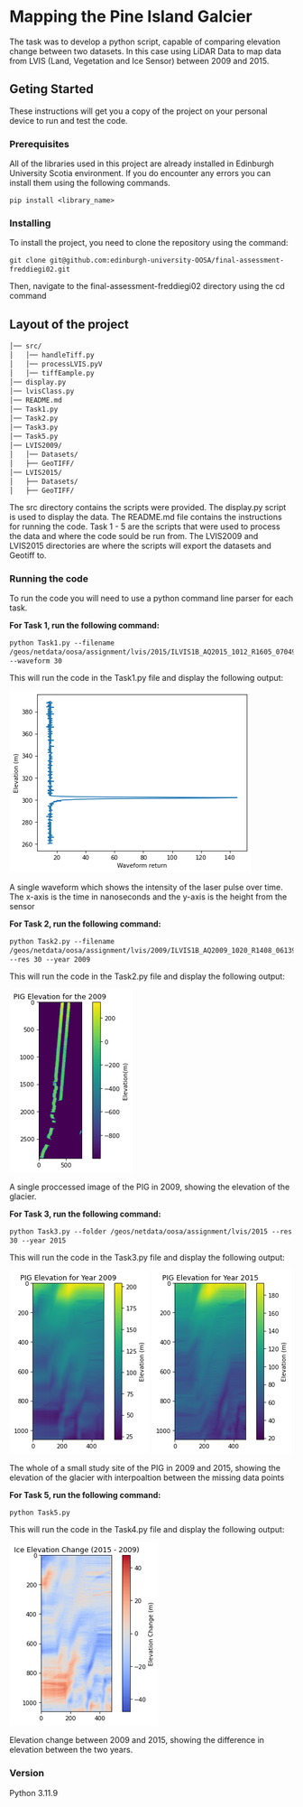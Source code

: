 # Mapping the Pine Island Galcier

The task was to develop a python script, capable of comparing elevation change between two datasets. In this case using LiDAR Data to map data from LVIS (Land, Vegetation and Ice Sensor) between 2009 and 2015. 

## Geting Started

These instructions will get you a copy of the project on your personal device to run and test the code.

### Prerequisites
All of the libraries used in this project are already installed in Edinburgh University Scotia environment.
If you do encounter any errors you can install them using the following commands.
```
pip install <library_name>
```

### Installing
To install the project, you need to clone the repository using the command:
```
git clone git@github.com:edinburgh-university-OOSA/final-assessment-freddiegi02.git
```
Then, navigate to the final-assessment-freddiegi02 directory using the cd command

## Layout of the project
```
│── src/
│   │── handleTiff.py
│   │── processLVIS.pyV
│   │── tiffEample.py
│── display.py
│── lvisClass.py
│── README.md
│── Task1.py
│── Task2.py
│── Task3.py
│── Task5.py
│── LVIS2009/
│   │── Datasets/
│   ├── GeoTIFF/
│── LVIS2015/
│   ├── Datasets/
│   ├── GeoTIFF/
```
The src directory contains the scripts were provided.
The display.py script is used to display the data. 
The README.md file contains the instructions for running the code.
Task 1 - 5 are the scripts that were used to process the data and where the code sould be run from.
The LVIS2009 and LVIS2015 directories are where the scripts will export the datasets and Geotiff to.

### Running the code
To run the code you will need to use a python command line parser for each task.

**For Task 1, run the following command:**
```
python Task1.py --filename /geos/netdata/oosa/assignment/lvis/2015/ILVIS1B_AQ2015_1012_R1605_070498.h5 --waveform 30 
```
This will run the code in the Task1.py file and display the following output:

![Alt text](Output_Images/Waveform.png)

A single waveform which shows the intensity of the laser pulse over time. The x-axis is the time in nanoseconds and the y-axis is the height from the sensor

**For Task 2, run the following command:**
```
python Task2.py --filename  /geos/netdata/oosa/assignment/lvis/2009/ILVIS1B_AQ2009_1020_R1408_061398.h5 --res 30 --year 2009
```
This will run the code in the Task2.py file and display the following output: 

![Alt text](Output_Images/PIG_2009_258.00_261.00_-75.40_-74.60.png)

A single proccessed image of the PIG in 2009, showing the elevation of the glacier. 

**For Task 3, run the following command:**

```
python Task3.py --folder /geos/netdata/oosa/assignment/lvis/2015 --res 30 --year 2015
```
This will run the code in the Task3.py file and display the following output:


![Alt text](Output_Images/PIG_Elevation_2009_259.80_261.00_-75.23_-75.15.png) ![Alt text](Output_Images/PIG_Elevation_2015_259.80_261.00_-75.23_-75.15.png)

The whole of a small study site of the PIG in 2009 and 2015, showing the elevation of the glacier with interpoaltion between the missing data points

**For Task 5, run the following command:**
```
python Task5.py 
```
This will run the code in the Task4.py file and display the following output:

![Alt text](Output_Images/Elevation_Change.png)

Elevation change between 2009 and 2015, showing the difference in elevation between the two years. 
### Version
Python 3.11.9
